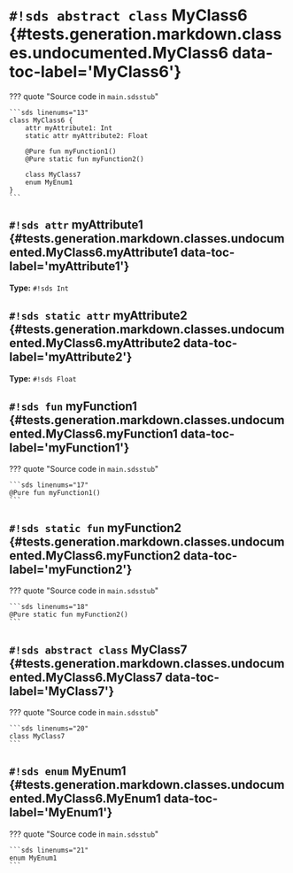 # `#!sds abstract class` MyClass6 {#tests.generation.markdown.classes.undocumented.MyClass6 data-toc-label='MyClass6'}

??? quote "Source code in `main.sdsstub`"

    ```sds linenums="13"
    class MyClass6 {
        attr myAttribute1: Int
        static attr myAttribute2: Float
    
        @Pure fun myFunction1()
        @Pure static fun myFunction2()
    
        class MyClass7
        enum MyEnum1
    }
    ```

## `#!sds attr` myAttribute1 {#tests.generation.markdown.classes.undocumented.MyClass6.myAttribute1 data-toc-label='myAttribute1'}

**Type:** `#!sds Int`

## `#!sds static attr` myAttribute2 {#tests.generation.markdown.classes.undocumented.MyClass6.myAttribute2 data-toc-label='myAttribute2'}

**Type:** `#!sds Float`

## `#!sds fun` myFunction1 {#tests.generation.markdown.classes.undocumented.MyClass6.myFunction1 data-toc-label='myFunction1'}

??? quote "Source code in `main.sdsstub`"

    ```sds linenums="17"
    @Pure fun myFunction1()
    ```

## `#!sds static fun` myFunction2 {#tests.generation.markdown.classes.undocumented.MyClass6.myFunction2 data-toc-label='myFunction2'}

??? quote "Source code in `main.sdsstub`"

    ```sds linenums="18"
    @Pure static fun myFunction2()
    ```

## `#!sds abstract class` MyClass7 {#tests.generation.markdown.classes.undocumented.MyClass6.MyClass7 data-toc-label='MyClass7'}

??? quote "Source code in `main.sdsstub`"

    ```sds linenums="20"
    class MyClass7
    ```

## `#!sds enum` MyEnum1 {#tests.generation.markdown.classes.undocumented.MyClass6.MyEnum1 data-toc-label='MyEnum1'}

??? quote "Source code in `main.sdsstub`"

    ```sds linenums="21"
    enum MyEnum1
    ```
